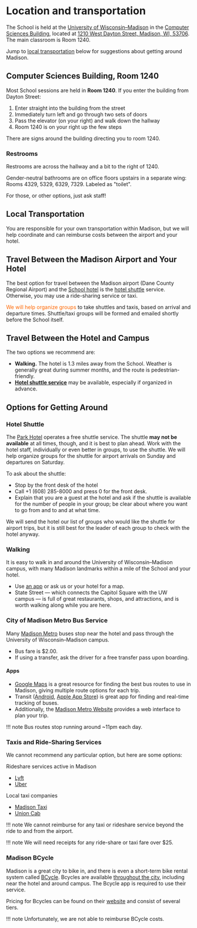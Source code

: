 # Location and transportation

The School is held at the [University of Wisconsin&ndash;Madison](https://www.wisc.edu) in the
[Computer Sciences Building](https://www.cs.wisc.edu), located at [1210 West Dayton Street, Madison, WI, 53706](https://maps.app.goo.gl/p5kJSsjfaHDyCwGX8). The main classroom is Room 1240.

Jump to [local transportation](#local-transportation) below for suggestions about getting around Madison.

## Computer Sciences Building, Room 1240

Most School sessions are held in **Room 1240**.
If you enter the building from Dayton Street:

1.  Enter straight into the building from the street
1.  Immediately turn left and go through two sets of doors
1.  Pass the elevator (on your right) and walk down the hallway
1.  Room 1240 is on your right up the few steps

There are signs around the building directing you to room 1240.

### Restrooms

Restrooms are across the hallway and a bit to the right of 1240.

Gender-neutral bathrooms are on office floors upstairs in a separate wing: Rooms 4329, 5329, 6329, 7329. Labeled as "toilet".

For those, or other options, just ask staff!

## Local Transportation

You are responsible for your own transportation within Madison, but we will help
coordinate and can reimburse costs between the airport and your hotel.

## Travel Between the Madison Airport and Your Hotel

The best option for travel between the Madison airport (Dane County Regional Airport) and the [School hotel](hotel.md) is the [hotel shuttle](#hotel-shuttle) service. Otherwise, you may use a ride-sharing service or taxi.

<span style="color: #FF6600;">We will help organize groups</span> to take shuttles and taxis,
based on arrival and departure times. Shuttle/taxi groups will be formed and emailed shortly before the School itself.

## Travel Between the Hotel and Campus

The two options we recommend are:

* **Walking.** The hotel is 1.3 miles away from the School. Weather is generally great during summer months, and the route is pedestrian-friendly.
* [**Hotel shuttle service**](#hotel-shuttle) may be available, especially if organized in advance.

## Options for Getting Around

### Hotel Shuttle

The [Park Hotel](hotel.md) operates a free shuttle service.
The shuttle **may not be available** at all times, though, and it is best to plan ahead.
Work with the hotel staff, individually or even better in groups, to use the shuttle.
We will help organize groups for the shuttle for airport arrivals on Sunday and departures on Saturday.

To ask about the shuttle:

* Stop by the front desk of the hotel
* Call +1&nbsp;(608)&nbsp;285-8000 and press 0 for the front desk.
* Explain that you are a guest at the hotel and ask if the shuttle is available for the number of people in your group; be clear about where you want to go from and to and at what time.

We will send the hotel our list of groups who would like the shuttle for airport trips,
but it is still best for the leader of each group to check with the hotel anyway.

### Walking

It is easy to walk in and around the University of Wisconsin&ndash;Madison campus,
with many Madison landmarks within a mile of the School and your hotel.

* Use [an app](#apps) or ask us or your hotel for a map.
* State Street&nbsp;&mdash; which connects the Capitol Square with the UW campus&nbsp;&mdash;
is full of great restaurants, shops, and attractions, and is worth walking along while you are here.

### City of Madison Metro Bus Service

Many [Madison Metro](https://www.cityofmadison.com/metro) buses stop near the hotel and
pass through the University of Wisconsin&ndash;Madison campus.

* Bus fare is $2.00.
* If using a transfer, ask the driver for a free transfer pass upon boarding.

#### Apps 
* [Google Maps](https://maps.google.com) is a great resource for finding the best bus routes to use in Madison, giving multiple route options for each trip.
* Transit ([Android](https://play.google.com/store/apps/details?id=com.thetransitapp.droid), [Apple App Store](https://apps.apple.com/us/app/transit-subway-bus-times/id498151501)) is great app for finding and real-time tracking of buses.
* Additionally, the [Madison Metro Website](https://www.cityofmadison.com/metro/routes-schedules)
provides a web interface to plan your trip.

!!! note 
    Bus routes stop running around ~11pm each day.

### Taxis and Ride-Sharing Services

We cannot recommend any particular option, but here are some options:

Rideshare services active in Madison

* [Lyft](https://www.lyft.com/)
* [Uber](https://www.uber.com/ride/)

Local taxi companies

* [Madison Taxi](https://www.madtaxi.com)
* [Union Cab](https://www.unioncab.com/)

!!! note 
    We cannot reimburse for any taxi or rideshare service beyond the ride to and from the airport.

!!! note
    We will need receipts for any ride-share or taxi fare over $25.

### Madison BCycle

Madison is a great city to bike in,
and there is even a short-term bike rental system called [BCycle](https://madison.bcycle.com).
Bcycles are available [throughout the city](https://madison.bcycle.com/nav/map),
including near the hotel and around campus. The Bcycle app is required to use their service.

Pricing for Bcycles can be found on their 
[website](https://madison.bcycle.com/nav/Join-now) and consist of several tiers.

!!! note
    Unfortunately, we are not able to reimburse BCycle costs.
